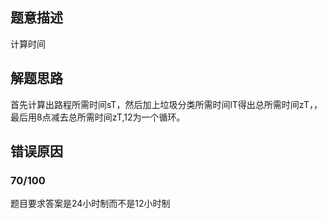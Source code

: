 ## 题意描述 ##
计算时间

## 解题思路 ##
首先计算出路程所需时间sT，然后加上垃圾分类所需时间lT得出总所需时间zT，，最后用8点减去总所需时间zT,12为一个循环。

## 错误原因 ##

### 70/100 ### 
题目要求答案是24小时制而不是12小时制

